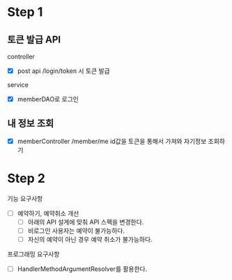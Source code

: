 # Step 1

## 토큰 발급 API

controller
- [x] post api /login/token 시 토큰 발급

service
- [x] memberDAO로 로그인


## 내 정보 조회

- [x] memberController /member/me id값을 토큰을 통해서 가져와 자기정보 조회하기


# Step 2

기능 요구사항
- [ ] 예약하기, 예약취소 개선
    - [ ] 아래의 API 설계에 맞춰 API 스펙을 변경한다.
    - [ ] 비로그인 사용자는 예약이 불가능하다.
    - [ ] 자신의 예약이 아닌 경우 예약 취소가 불가능하다.

프로그래밍 요구사항
  - [ ] HandlerMethodArgumentResolver를 활용한다.
